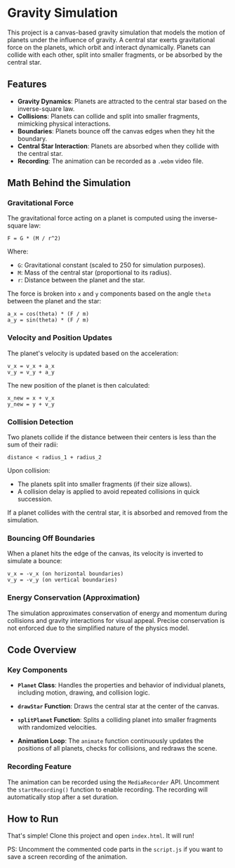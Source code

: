 # Gravity Simulation

This project is a canvas-based gravity simulation that models the motion of planets under the influence of gravity. A central star exerts gravitational force on the planets, which orbit and interact dynamically. Planets can collide with each other, split into smaller fragments, or be absorbed by the central star.

## Features

- **Gravity Dynamics**: Planets are attracted to the central star based on the inverse-square law.
- **Collisions**: Planets can collide and split into smaller fragments, mimicking physical interactions.
- **Boundaries**: Planets bounce off the canvas edges when they hit the boundary.
- **Central Star Interaction**: Planets are absorbed when they collide with the central star.
- **Recording**: The animation can be recorded as a `.webm` video file.

## Math Behind the Simulation

### Gravitational Force
The gravitational force acting on a planet is computed using the inverse-square law:

    F = G * (M / r^2)

Where:
- `G`: Gravitational constant (scaled to 250 for simulation purposes).
- `M`: Mass of the central star (proportional to its radius).
- `r`: Distance between the planet and the star.

The force is broken into `x` and `y` components based on the angle `theta` between the planet and the star:

    a_x = cos(theta) * (F / m)
    a_y = sin(theta) * (F / m)

### Velocity and Position Updates
The planet's velocity is updated based on the acceleration:

    v_x = v_x + a_x
    v_y = v_y + a_y

The new position of the planet is then calculated:

    x_new = x + v_x
    y_new = y + v_y

### Collision Detection
Two planets collide if the distance between their centers is less than the sum of their radii:

    distance < radius_1 + radius_2

Upon collision:
- The planets split into smaller fragments (if their size allows).
- A collision delay is applied to avoid repeated collisions in quick succession.

If a planet collides with the central star, it is absorbed and removed from the simulation.

### Bouncing Off Boundaries
When a planet hits the edge of the canvas, its velocity is inverted to simulate a bounce:

    v_x = -v_x (on horizontal boundaries)
    v_y = -v_y (on vertical boundaries)

### Energy Conservation (Approximation)
The simulation approximates conservation of energy and momentum during collisions and gravity interactions for visual appeal. Precise conservation is not enforced due to the simplified nature of the physics model.

## Code Overview

### Key Components
- **`Planet` Class**:
  Handles the properties and behavior of individual planets, including motion, drawing, and collision logic.

- **`drawStar` Function**:
  Draws the central star at the center of the canvas.

- **`splitPlanet` Function**:
  Splits a colliding planet into smaller fragments with randomized velocities.

- **Animation Loop**:
  The `animate` function continuously updates the positions of all planets, checks for collisions, and redraws the scene.

### Recording Feature
The animation can be recorded using the `MediaRecorder` API. Uncomment the `startRecording()` function to enable recording. The recording will automatically stop after a set duration.

## How to Run

That's simple! Clone this project and open `index.html`. It will run!

PS: Uncomment the commented code parts in the `script.js` if you want to save a screen recording of the animation.


